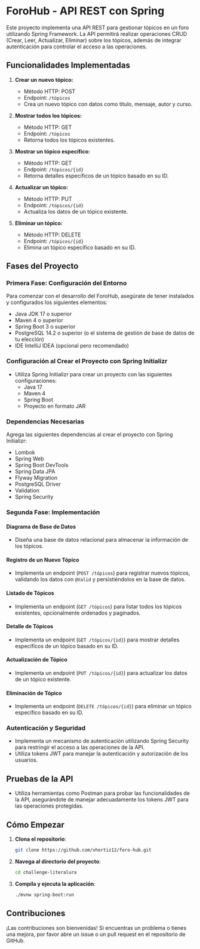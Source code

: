 # ForoHub - API REST con Spring

Este proyecto implementa una API REST para gestionar tópicos en un foro utilizando Spring Framework. La API permitirá realizar operaciones CRUD (Crear, Leer, Actualizar, Eliminar) sobre los tópicos, además de integrar autenticación para controlar el acceso a las operaciones.

## Funcionalidades Implementadas

1. **Crear un nuevo tópico:**
   - Método HTTP: POST
   - Endpoint: `/tópicos`
   - Crea un nuevo tópico con datos como título, mensaje, autor y curso.

2. **Mostrar todos los tópicos:**
   - Método HTTP: GET
   - Endpoint: `/tópicos`
   - Retorna todos los tópicos existentes.

3. **Mostrar un tópico específico:**
   - Método HTTP: GET
   - Endpoint: `/tópicos/{id}`
   - Retorna detalles específicos de un tópico basado en su ID.

4. **Actualizar un tópico:**
   - Método HTTP: PUT
   - Endpoint: `/tópicos/{id}`
   - Actualiza los datos de un tópico existente.

5. **Eliminar un tópico:**
   - Método HTTP: DELETE
   - Endpoint: `/tópicos/{id}`
   - Elimina un tópico específico basado en su ID.

## Fases del Proyecto

### Primera Fase: Configuración del Entorno

Para comenzar con el desarrollo del ForoHub, asegúrate de tener instalados y configurados los siguientes elementos:

- Java JDK 17 o superior
- Maven 4 o superior
- Spring Boot 3 o superior
- PostgreSQL 14.2 o superior (o el sistema de gestión de base de datos de tu elección)
- IDE IntelliJ IDEA (opcional pero recomendado)

### Configuración al Crear el Proyecto con Spring Initializr

- Utiliza Spring Initializr para crear un proyecto con las siguientes configuraciones:
  - Java 17
  - Maven 4
  - Spring Boot
  - Proyecto en formato JAR

### Dependencias Necesarias

Agrega las siguientes dependencias al crear el proyecto con Spring Initializr:

- Lombok
- Spring Web
- Spring Boot DevTools
- Spring Data JPA
- Flyway Migration
- PostgreSQL Driver
- Validation
- Spring Security

### Segunda Fase: Implementación

#### Diagrama de Base de Datos

- Diseña una base de datos relacional para almacenar la información de los tópicos.

#### Registro de un Nuevo Tópico

- Implementa un endpoint (`POST /tópicos`) para registrar nuevos tópicos, validando los datos con `@Valid` y persistiéndolos en la base de datos.

#### Listado de Tópicos

- Implementa un endpoint (`GET /tópicos`) para listar todos los tópicos existentes, opcionalmente ordenados y paginados.

#### Detalle de Tópicos

- Implementa un endpoint (`GET /tópicos/{id}`) para mostrar detalles específicos de un tópico basado en su ID.

#### Actualización de Tópico

- Implementa un endpoint (`PUT /tópicos/{id}`) para actualizar los datos de un tópico existente.

#### Eliminación de Tópico

- Implementa un endpoint (`DELETE /tópicos/{id}`) para eliminar un tópico específico basado en su ID.

### Autenticación y Seguridad

- Implementa un mecanismo de autenticación utilizando Spring Security para restringir el acceso a las operaciones de la API.
- Utiliza tokens JWT para manejar la autenticación y autorización de los usuarios.

## Pruebas de la API

- Utiliza herramientas como Postman para probar las funcionalidades de la API, asegurándote de manejar adecuadamente los tokens JWT para las operaciones protegidas.

## Cómo Empezar

1. **Clona el repositorio**:
    ```sh
    git clone https://github.com/vhortiz12/foro-hub.git
    ```
2. **Navega al directorio del proyecto**:
    ```sh
    cd challenge-literalura
    ```
3. **Compila y ejecuta la aplicación**:
    ```sh
    ./mvnw spring-boot:run
    ```

## Contribuciones

¡Las contribuciones son bienvenidas! Si encuentras un problema o tienes una mejora, por favor abre un issue o un pull request en el repositorio de GitHub.
